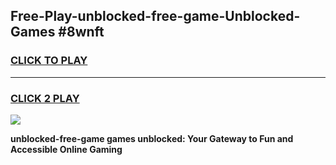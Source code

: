 
## Free-Play-unblocked-free-game-Unblocked-Games #8wnft
<h3>
<a href="https://news.freeplayer.one?title=unblocked-free-game&ref=8M">CLICK TO PLAY</a></h3>
<hr>

<h3>
<a href="https://news.freeplayer.one?title=unblocked-free-game&ref=8M">CLICK 2 PLAY</a>
  
</h3>

<a href="https://news.freeplayer.one?title=unblocked-free-game&ref=8M"><img src="https://clearcache.store/games.png"></a>


**unblocked-free-game games unblocked: Your Gateway to Fun and Accessible Online Gaming**
